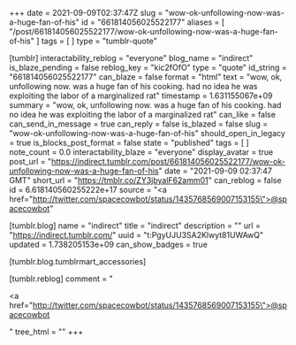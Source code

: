 +++
date = 2021-09-09T02:37:47Z
slug = "wow-ok-unfollowing-now-was-a-huge-fan-of-his"
id = "661814056025522177"
aliases = [ "/post/661814056025522177/wow-ok-unfollowing-now-was-a-huge-fan-of-his" ]
tags = [ ]
type = "tumblr-quote"

[tumblr]
interactability_reblog = "everyone"
blog_name = "indirect"
is_blaze_pending = false
reblog_key = "kic2fOfO"
type = "quote"
id_string = "661814056025522177"
can_blaze = false
format = "html"
text = "wow, ok, unfollowing now. was a huge fan of his cooking. had no idea he was exploiting the labor of a marginalized rat"
timestamp = 1.631155067e+09
summary = "wow, ok, unfollowing now. was a huge fan of his cooking. had no idea he was exploiting the labor of a marginalized rat"
can_like = false
can_send_in_message = true
can_reply = false
is_blazed = false
slug = "wow-ok-unfollowing-now-was-a-huge-fan-of-his"
should_open_in_legacy = true
is_blocks_post_format = false
state = "published"
tags = [ ]
note_count = 0.0
interactability_blaze = "everyone"
display_avatar = true
post_url = "https://indirect.tumblr.com/post/661814056025522177/wow-ok-unfollowing-now-was-a-huge-fan-of-his"
date = "2021-09-09 02:37:47 GMT"
short_url = "https://tmblr.co/ZY3jbyalF62amm01"
can_reblog = false
id = 6.618140560255222e+17
source = "<a href=\"http://twitter.com/spacecowbot/status/1435768569007153155\">@spacecowbot</a>"

[tumblr.blog]
name = "indirect"
title = "indirect"
description = ""
url = "https://indirect.tumblr.com/"
uuid = "t:PgyUJU3SA2Klwyt81UWAwQ"
updated = 1.738205153e+09
can_show_badges = true

[tumblr.blog.tumblrmart_accessories]

[tumblr.reblog]
comment = "<p><a href=\"http://twitter.com/spacecowbot/status/1435768569007153155\">@spacecowbot</a></p>"
tree_html = ""
+++
